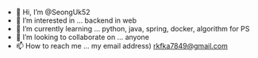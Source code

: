- 👋 Hi, I’m @SeongUk52
- 👀 I’m interested in ... backend in web
- 🌱 I’m currently learning ... python, java, spring, docker, algorithm for PS
- 💞️ I’m looking to collaborate on ... anyone
- 📫 How to reach me ... my email address) rkfka7849@gmail.com

<!---
SeongUk52/SeongUk52 is a ✨ special ✨ repository because its `README.md` (this file) appears on your GitHub profile.
You can click the Preview link to take a look at your changes.
--->
